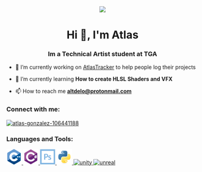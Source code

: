 <div id="header" align="center">
  <img src="https://media.licdn.com/dms/image/C4D03AQEU7AuSiwp_bw/profile-displayphoto-shrink_800_800/0/1651076107552?e=1702512000&v=beta&t=S4h8CAu2GCmbUo4FHUtXK202fg1DIM-Kg-nscJce6uw" width="200"/>
</div>

<h1 align="center">Hi 👋, I'm Atlas</h1>
<h3 align="center">Im a Technical Artist student at TGA</h3>

- 🔭 I’m currently working on [AtlasTracker](https://github.com/altdelo/AtlasTracker) to help people log their projects

- 🌱 I’m currently learning **How to create HLSL Shaders and VFX**

- 📫 How to reach me **altdelo@protonmail.com**

<h3 align="left">Connect with me:</h3>
<p align="left">
<a href="https://linkedin.com/in/atlas-gonzalez-106441188" target="blank"><img align="center" src="https://raw.githubusercontent.com/rahuldkjain/github-profile-readme-generator/master/src/images/icons/Social/linked-in-alt.svg" alt="atlas-gonzalez-106441188" height="30" width="40" /></a>
</p>

<h3 align="left">Languages and Tools:</h3>
<p align="left"> 
<a href="https://www.w3schools.com/cpp/" target="_blank" rel="noreferrer"> <img src="https://raw.githubusercontent.com/devicons/devicon/master/icons/cplusplus/cplusplus-original.svg" alt="cplusplus" width="40" height="40"/> </a> 
<a href="https://www.w3schools.com/cs/" target="_blank" rel="noreferrer"> <img src="https://raw.githubusercontent.com/devicons/devicon/master/icons/csharp/csharp-original.svg" alt="csharp" width="40" height="40"/> </a> 
<a href="https://www.photoshop.com/en" target="_blank" rel="noreferrer"> <img src="https://raw.githubusercontent.com/devicons/devicon/master/icons/photoshop/photoshop-line.svg" alt="photoshop" width="40" height="40"/> </a> 
<a href="https://www.python.org" target="_blank" rel="noreferrer"> <img src="https://raw.githubusercontent.com/devicons/devicon/master/icons/python/python-original.svg" alt="python" width="40" height="40"/> </a> 
<a href="https://unity.com/" target="_blank" rel="noreferrer"> <img src="https://www.vectorlogo.zone/logos/unity3d/unity3d-icon.svg" alt="unity" width="40" height="40"/> </a> 
<a href="https://unrealengine.com/" target="_blank" rel="noreferrer"> <img src="https://raw.githubusercontent.com/kenangundogan/fontisto/036b7eca71aab1bef8e6a0518f7329f13ed62f6b/icons/svg/brand/unreal-engine.svg" alt="unreal" width="40" height="40"/> </a> </p>
